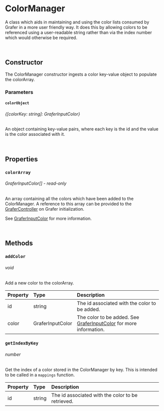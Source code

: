# ColorManager

A class which aids in maintaining and using the color lists consumed by Grafer in a more user friendly way. It does this by allowing colors to be referenced using a user-readable string rather than via the index number which would otherwise be required.

<br>

## Constructor

The ColorManager constructor ingests a color key-value object to populate the colorArray.

### Parameters
#### `colorObject`
###### {[colorKey: string]: GraferInputColor}

An object containing key-value pairs, where each key is the id and the value is the color associated with it.

<br>

## Properties

### `colorArray`
###### GraferInputColor[] - *read-only*

An array containing all the colors which have been added to the ColorManager. A reference to this array can be provided to the [GraferController](./grafer-controller-data.md#colors) on Grafer initialization.

See [GraferInputColor](./grafer-input-color.md) for more information.

<br>

## Methods

### `addColor`
###### void

Add a new color to the colorArray.

| Property  | Type | Description |
| :--- | :--- | :--- |
| id | string | The id associated with the color to be added. |
| color | GraferInputColor | The color to be added. See [GraferInputColor](./grafer-input-color.md) for more information. |

### `getIndexByKey`
###### number

Get the index of a color stored in the ColorManager by key. This is intended to be called in a `mappings` function.

| Property  | Type | Description |
| :--- | :--- | :--- |
| id | string | The id associated with the color to be retrieved. |

